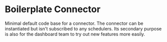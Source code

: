 # Boilerplate Connector

Minimal default code base for a connector. The connector can be instantiated but isn't subscribed to any schedulers.
Its secondary purpose is also for the dashboard team to try out new features more easily.

